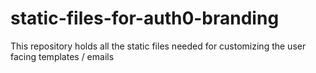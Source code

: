 # static-files-for-auth0-branding
This repository holds all the static files needed for customizing the user facing templates / emails
